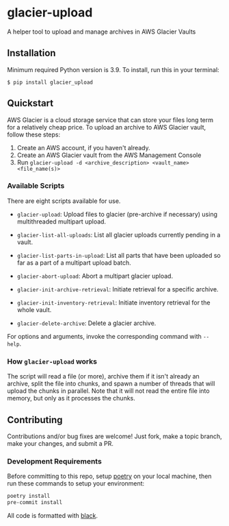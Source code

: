 # glacier-upload

A helper tool to upload and manage archives in AWS Glacier Vaults

## Installation

Minimum required Python version is 3.9. To install, run this in your terminal:

```
$ pip install glacier_upload
```

## Quickstart

AWS Glacier is a cloud storage service that can store your files long term for a relatively cheap price. To upload an archive to AWS Glacier vault, follow these steps:

1. Create an AWS account, if you haven't already.
1. Create an AWS Glacier vault from the AWS Management Console
1. Run `glacier-upload -d <archive_description> <vault_name> <file_name(s)>`

### Available Scripts

There are eight scripts available for use.

- `glacier-upload`: Upload files to glacier (pre-archive if necessary) using multithreaded multipart upload.

- `glacier-list-all-uploads`: List all glacier uploads currently pending in a vault.
- `glacier-list-parts-in-upload`: List all parts that have been uploaded so far as a part of a multipart upload batch.
- `glacier-abort-upload`: Abort a multipart glacier upload.
- `glacier-init-archive-retrieval`: Initiate retrieval for a specific archive.
- `glacier-init-inventory-retrieval`: Initiate inventory retrieval for the whole vault.
- `glacier-delete-archive`: Delete a glacier archive.

For options and arguments, invoke the corresponding command with `--help`.

### How `glacier-upload` works

The script will read a file (or more), archive them if it isn't already an archive, split the file into chunks, and spawn a number of threads that will upload the chunks in parallel. Note that it will not read the entire file into memory, but only as it processes the chunks.

## Contributing

Contributions and/or bug fixes are welcome! Just fork, make a topic branch, make your changes, and submit a PR.

### Development Requirements

Before committing to this repo, setup [poetry](https://python-poetry.org/) on your local machine, then run these commands to setup your environment:

```sh
poetry install
pre-commit install
```

All code is formatted with [black](https://github.com/psf/black).
